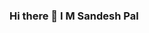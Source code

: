 ### Hi there 👋 I M Sandesh Pal


<!--
**sandesh1402/sandesh1402** is a ✨ _special_ ✨ repository because its `README.md` (this file) appears on your GitHub profile.

Here are some ideas to get you started:

- 🔭 I’m currently working as Data Science Intern in ExcelR Institute 
- 🌱 I’m currently learning Data Science And Also exploring the other sides of it.
- 😊 Fav Qoute - Set your goals high, and don't stop till you get there🎯.
- 🖤 If you Love Dogs then I love u🦮💯😊.
